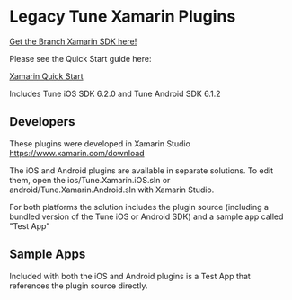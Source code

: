 # Legacy Tune Xamarin Plugins

[Get the Branch Xamarin SDK here!](https://github.com/BranchMetrics/xamarin-branch-deep-linking-attribution)

Please see the Quick Start guide here:

[Xamarin Quick Start](https://developers.tune.com/sdk/xamarin-quick-start/#code-platform-xamarin)

Includes Tune iOS SDK 6.2.0 and Tune Android SDK 6.1.2

## Developers

These plugins were developed in Xamarin Studio https://www.xamarin.com/download

The iOS and Android plugins are available in separate solutions. To edit them, open the ios/Tune.Xamarin.iOS.sln or android/Tune.Xamarin.Android.sln with Xamarin Studio.

For both platforms the solution includes the plugin source (including a bundled version of the Tune iOS or Android SDK) and a sample app called "Test App"

## Sample Apps

Included with both the iOS and Android plugins is a Test App that references the plugin source directly.
